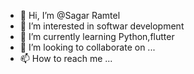 - 👋 Hi, I’m @Sagar Ramtel
- 👀 I’m interested in softwar development
- 🌱 I’m currently learning Python,flutter
- 💞️ I’m looking to collaborate on ...
- 📫 How to reach me ...

<!---
Sagaaaarr/Sagaaaarr is a ✨ special ✨ repository because its `README.md` (this file) appears on your GitHub profile.
You can click the Preview link to take a look at your changes.
--->
